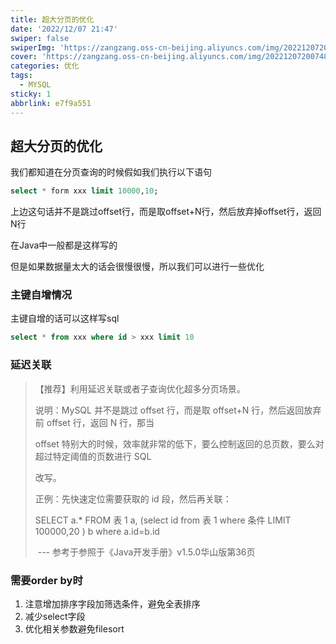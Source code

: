 ```yaml
---
title: 超大分页的优化
date: '2022/12/07 21:47'
swiper: false
swiperImg: 'https://zangzang.oss-cn-beijing.aliyuncs.com/img/20221207200748.png'
cover: 'https://zangzang.oss-cn-beijing.aliyuncs.com/img/20221207200748.png'
categories: 优化
tags:
  - MYSQL
sticky: 1
abbrlink: e7f9a551
---
```

## 超大分页的优化

我们都知道在分页查询的时候假如我们执行以下语句

```sql
select * form xxx limit 10000,10;
```

上边这句话并不是跳过offset行，而是取offset+N行，然后放弃掉offset行，返回N行

在Java中一般都是这样写的

但是如果数据量太大的话会很慢很慢，所以我们可以进行一些优化

### 主键自增情况

主键自增的话可以这样写sql

```sql
select * from xxx where id > xxx limit 10
```

### 延迟关联

>【推荐】利用延迟关联或者子查询优化超多分页场景。
>
>说明：MySQL 并不是跳过 offset 行，而是取 offset+N 行，然后返回放弃前 offset 行，返回 N 行，那当
>
>offset 特别大的时候，效率就非常的低下，要么控制返回的总页数，要么对超过特定阈值的页数进行 SQL
>
>改写。
>
>正例：先快速定位需要获取的 id 段，然后再关联：
>
> SELECT a.* FROM 表 1 a, (select id from 表 1 where 条件 LIMIT 100000,20 ) b where a.id=b.id
>
>​						--- 参考于参照于《Java开发手册》v1.5.0华山版第36页

### 需要order by时

1. 注意增加排序字段加筛选条件，避免全表排序
2. 减少select字段
3. 优化相关参数避免filesort